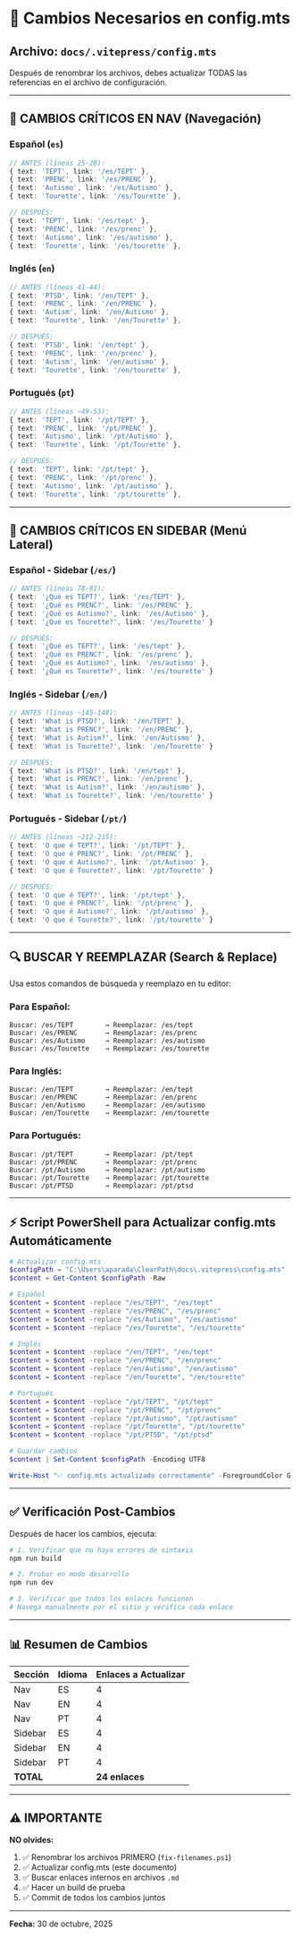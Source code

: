 # 📝 Cambios Necesarios en config.mts

## Archivo: `docs/.vitepress/config.mts`

Después de renombrar los archivos, debes actualizar TODAS las referencias en el archivo de configuración.

---

## 🔴 CAMBIOS CRÍTICOS EN NAV (Navegación)

### Español (`es`)
```typescript
// ANTES (líneas 25-28):
{ text: 'TEPT', link: '/es/TEPT' },
{ text: 'PRENC', link: '/es/PRENC' },
{ text: 'Autismo', link: '/es/Autismo' },
{ text: 'Tourette', link: '/es/Tourette' },

// DESPUÉS:
{ text: 'TEPT', link: '/es/tept' },
{ text: 'PRENC', link: '/es/prenc' },
{ text: 'Autismo', link: '/es/autismo' },
{ text: 'Tourette', link: '/es/tourette' },
```

### Inglés (`en`)
```typescript
// ANTES (líneas 41-44):
{ text: 'PTSD', link: '/en/TEPT' },
{ text: 'PRENC', link: '/en/PRENC' },
{ text: 'Autism', link: '/en/Autismo' },
{ text: 'Tourette', link: '/en/Tourette' },

// DESPUÉS:
{ text: 'PTSD', link: '/en/tept' },
{ text: 'PRENC', link: '/en/prenc' },
{ text: 'Autism', link: '/en/autismo' },
{ text: 'Tourette', link: '/en/tourette' },
```

### Portugués (`pt`)
```typescript
// ANTES (líneas ~49-53):
{ text: 'TEPT', link: '/pt/TEPT' },
{ text: 'PRENC', link: '/pt/PRENC' },
{ text: 'Autismo', link: '/pt/Autismo' },
{ text: 'Tourette', link: '/pt/Tourette' },

// DESPUÉS:
{ text: 'TEPT', link: '/pt/tept' },
{ text: 'PRENC', link: '/pt/prenc' },
{ text: 'Autismo', link: '/pt/autismo' },
{ text: 'Tourette', link: '/pt/tourette' },
```

---

## 🔴 CAMBIOS CRÍTICOS EN SIDEBAR (Menú Lateral)

### Español - Sidebar (`/es/`)
```typescript
// ANTES (líneas 78-81):
{ text: '¿Qué es TEPT?', link: '/es/TEPT' },
{ text: '¿Qué es PRENC?', link: '/es/PRENC' },
{ text: '¿Qué es Autismo?', link: '/es/Autismo' },
{ text: '¿Qué es Tourette?', link: '/es/Tourette' }

// DESPUÉS:
{ text: '¿Qué es TEPT?', link: '/es/tept' },
{ text: '¿Qué es PRENC?', link: '/es/prenc' },
{ text: '¿Qué es Autismo?', link: '/es/autismo' },
{ text: '¿Qué es Tourette?', link: '/es/tourette' }
```

### Inglés - Sidebar (`/en/`)
```typescript
// ANTES (líneas ~145-148):
{ text: 'What is PTSD?', link: '/en/TEPT' },
{ text: 'What is PRENC?', link: '/en/PRENC' },
{ text: 'What is Autism?', link: '/en/Autismo' },
{ text: 'What is Tourette?', link: '/en/Tourette' }

// DESPUÉS:
{ text: 'What is PTSD?', link: '/en/tept' },
{ text: 'What is PRENC?', link: '/en/prenc' },
{ text: 'What is Autism?', link: '/en/autismo' },
{ text: 'What is Tourette?', link: '/en/tourette' }
```

### Portugués - Sidebar (`/pt/`)
```typescript
// ANTES (líneas ~212-215):
{ text: 'O que é TEPT?', link: '/pt/TEPT' },
{ text: 'O que é PRENC?', link: '/pt/PRENC' },
{ text: 'O que é Autismo?', link: '/pt/Autismo' },
{ text: 'O que é Tourette?', link: '/pt/Tourette' }

// DESPUÉS:
{ text: 'O que é TEPT?', link: '/pt/tept' },
{ text: 'O que é PRENC?', link: '/pt/prenc' },
{ text: 'O que é Autismo?', link: '/pt/autismo' },
{ text: 'O que é Tourette?', link: '/pt/tourette' }
```

---

## 🔍 BUSCAR Y REEMPLAZAR (Search & Replace)

Usa estos comandos de búsqueda y reemplazo en tu editor:

### Para Español:
```
Buscar: /es/TEPT        → Reemplazar: /es/tept
Buscar: /es/PRENC       → Reemplazar: /es/prenc
Buscar: /es/Autismo     → Reemplazar: /es/autismo
Buscar: /es/Tourette    → Reemplazar: /es/tourette
```

### Para Inglés:
```
Buscar: /en/TEPT        → Reemplazar: /en/tept
Buscar: /en/PRENC       → Reemplazar: /en/prenc
Buscar: /en/Autismo     → Reemplazar: /en/autismo
Buscar: /en/Tourette    → Reemplazar: /en/tourette
```

### Para Portugués:
```
Buscar: /pt/TEPT        → Reemplazar: /pt/tept
Buscar: /pt/PRENC       → Reemplazar: /pt/prenc
Buscar: /pt/Autismo     → Reemplazar: /pt/autismo
Buscar: /pt/Tourette    → Reemplazar: /pt/tourette
Buscar: /pt/PTSD        → Reemplazar: /pt/ptsd
```

---

## ⚡ Script PowerShell para Actualizar config.mts Automáticamente

```powershell
# Actualizar config.mts
$configPath = "C:\Users\aparada\ClearPath\docs\.vitepress\config.mts"
$content = Get-Content $configPath -Raw

# Español
$content = $content -replace "/es/TEPT", "/es/tept"
$content = $content -replace "/es/PRENC", "/es/prenc"
$content = $content -replace "/es/Autismo", "/es/autismo"
$content = $content -replace "/es/Tourette", "/es/tourette"

# Inglés
$content = $content -replace "/en/TEPT", "/en/tept"
$content = $content -replace "/en/PRENC", "/en/prenc"
$content = $content -replace "/en/Autismo", "/en/autismo"
$content = $content -replace "/en/Tourette", "/en/tourette"

# Portugués
$content = $content -replace "/pt/TEPT", "/pt/tept"
$content = $content -replace "/pt/PRENC", "/pt/prenc"
$content = $content -replace "/pt/Autismo", "/pt/autismo"
$content = $content -replace "/pt/Tourette", "/pt/tourette"
$content = $content -replace "/pt/PTSD", "/pt/ptsd"

# Guardar cambios
$content | Set-Content $configPath -Encoding UTF8

Write-Host "✅ config.mts actualizado correctamente" -ForegroundColor Green
```

---

## ✅ Verificación Post-Cambios

Después de hacer los cambios, ejecuta:

```bash
# 1. Verificar que no haya errores de sintaxis
npm run build

# 2. Probar en modo desarrollo
npm run dev

# 3. Verificar que todos los enlaces funcionen
# Navega manualmente por el sitio y verifica cada enlace
```

---

## 📊 Resumen de Cambios

| Sección | Idioma | Enlaces a Actualizar |
|---------|--------|---------------------|
| Nav | ES | 4 |
| Nav | EN | 4 |
| Nav | PT | 4 |
| Sidebar | ES | 4 |
| Sidebar | EN | 4 |
| Sidebar | PT | 4 |
| **TOTAL** | | **24 enlaces** |

---

## ⚠️ IMPORTANTE

**NO olvides:**
1. ✅ Renombrar los archivos PRIMERO (`fix-filenames.ps1`)
2. ✅ Actualizar config.mts (este documento)
3. ✅ Buscar enlaces internos en archivos `.md`
4. ✅ Hacer un build de prueba
5. ✅ Commit de todos los cambios juntos

---

**Fecha:** 30 de octubre, 2025


